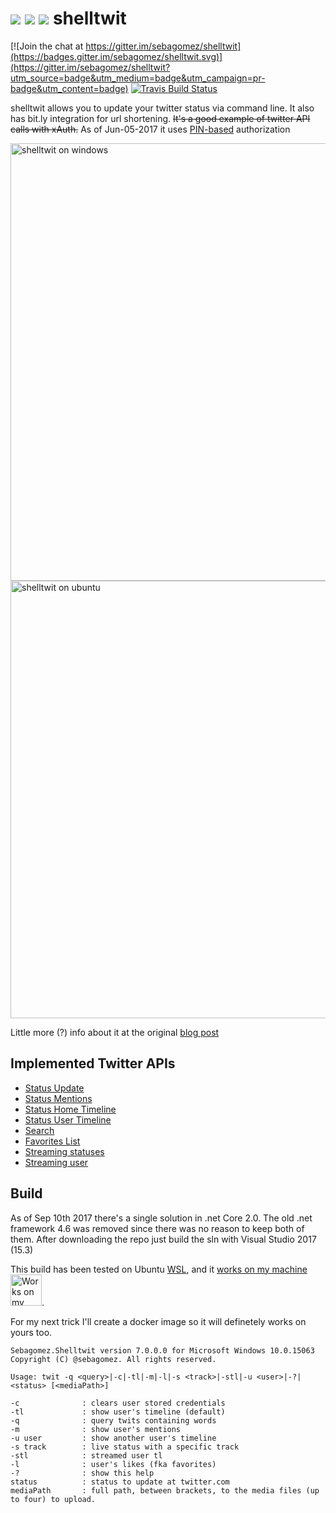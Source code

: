 ![](https://pbs.twimg.com/client_application_images/54927/shelltwit.png)
![](https://images.microbadger.com/badges/image/sebagomez/shelltwit.svg)
![](https://images.microbadger.com/badges/version/sebagomez/shelltwit.svg)
shelltwit
=========

[![Join the chat at https://gitter.im/sebagomez/shelltwit](https://badges.gitter.im/sebagomez/shelltwit.svg)](https://gitter.im/sebagomez/shelltwit?utm_source=badge&utm_medium=badge&utm_campaign=pr-badge&utm_content=badge)
[![Travis Build Status](https://travis-ci.org/sebagomez/shelltwit.svg?branch=master)](https://travis-ci.org/sebagomez/shelltwit)

shelltwit allows you to update your twitter status via command line. It also has bit.ly integration for url shortening.
~~It's a good example of twitter API calls with xAuth.~~ As of Jun-05-2017 it uses [PIN-based](https://dev.twitter.com/oauth/pin-based) authorization

<img src="res//Windows.png" alt="shelltwit on windows" width="700">
<img src="res//Ubuntu.png" alt="shelltwit on ubuntu" width="700">

Little more (?) info about it at the original [blog post](http://sgomez.blogspot.com/2010/06/introducing-shelltwit.html)

Implemented Twitter APIs
------------------------
- [Status Update](https://dev.twitter.com/rest/reference/post/statuses/update)
- [Status Mentions](https://dev.twitter.com/rest/reference/get/statuses/mentions_timeline)
- [Status Home Timeline](https://dev.twitter.com/rest/reference/get/statuses/home_timeline)
- [Status User Timeline](https://dev.twitter.com/rest/reference/get/statuses/user_timeline)
- [Search](https://dev.twitter.com/rest/public/search)
- [Favorites List](https://dev.twitter.com/rest/reference/get/favorites/list)
- [Streaming statuses](https://dev.twitter.com/streaming/reference/post/statuses/filter)
- [Streaming user](https://dev.twitter.com/streaming/userstreams)

Build
-----
As of Sep 10th 2017 there's a single solution in .net Core 2.0. The old .net framework 4.6 was removed since there was no reason to keep both of them.
After downloading the repo just build the sln with Visual Studio 2017 (15.3)

This build has been tested on Ubuntu [WSL](https://en.wikipedia.org/wiki/Windows_Subsystem_for_Linux), and it [works on my machine](https://blog.codinghorror.com/the-works-on-my-machine-certification-program/) <img src="res//works on my machine.png" alt="Works on my machine" height="50">.

For my next trick I'll create a docker image so it will definetely works on yours too.

```
Sebagomez.Shelltwit version 7.0.0.0 for Microsoft Windows 10.0.15063
Copyright (C) @sebagomez. All rights reserved.

Usage: twit -q <query>|-c|-tl|-m|-l|-s <track>|-stl|-u <user>|-?|<status> [<mediaPath>]

-c              : clears user stored credentials
-tl             : show user's timeline (default)
-q              : query twits containing words
-m              : show user's mentions
-u user         : show another user's timeline
-s track        : live status with a specific track
-stl            : streamed user tl
-l              : user's likes (fka favorites)
-?              : show this help
status          : status to update at twitter.com
mediaPath       : full path, between brackets, to the media files (up to four) to upload.
```
